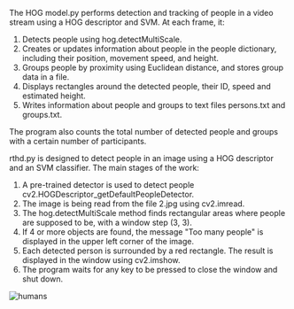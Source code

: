 The HOG model.py performs detection and tracking of people in a video stream using a HOG descriptor and SVM. At each frame, it:
1. Detects people using hog.detectMultiScale.
2. Creates or updates information about people in the people dictionary, including their position, movement speed, and height.
3. Groups people by proximity using Euclidean distance, and stores group data in a file.
4. Displays rectangles around the detected people, their ID, speed and estimated height.
5. Writes information about people and groups to text files persons.txt and groups.txt.

The program also counts the total number of detected people and groups with a certain number of participants.

rthd.py is designed to detect people in an image using a HOG descriptor and an SVM classifier. The main stages of the work:
1. A pre-trained detector is used to detect people cv2.HOGDescriptor_getDefaultPeopleDetector.
2. The image is being read from the file 2.jpg using cv2.imread.
3. The hog.detectMultiScale method finds rectangular areas where people are supposed to be, with a window step (3, 3).
4. If 4 or more objects are found, the message "Too many people" is displayed in the upper left corner of the image.
5. Each detected person is surrounded by a red rectangle. The result is displayed in the window using cv2.imshow.
6. The program waits for any key to be pressed to close the window and shut down.

![humans](https://github.com/user-attachments/assets/d68c7af3-616c-4f86-91fa-6ed10062a907)
